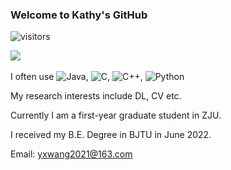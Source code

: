 ### Welcome to Kathy's GitHub
![visitors](https://visitor-badge.glitch.me/badge?page_id=Katherine121.Katherine121.README)&emsp;&emsp;&emsp;&emsp;&emsp;&emsp;&emsp;&emsp;&emsp;&emsp;&emsp;&emsp;&emsp;&emsp;&emsp;&emsp;&emsp;&emsp;&emsp;&emsp;&emsp;&emsp;&emsp;&emsp;&emsp;&emsp;&emsp;&emsp;&emsp;&emsp;&emsp;<br>

![](https://github-readme-stats.vercel.app/api?username=Katherine121&show_icons=true&theme=tokyonight&count_private=true) &emsp;&emsp; <br>

I often use ![Java](https://img.shields.io/badge/-Java-3f4441?style=plastic&logo=Java), ![C](https://img.shields.io/badge/-C-8fcfd1?style=plastic&logo=C), ![C++](https://img.shields.io/badge/-C%2B%2B-8fcfd1?style=plastic&logo=C%2B%2B), ![Python](https://img.shields.io/badge/-Python-8fcfd1?style=plastic&logo=Python)

My research interests include DL, CV etc.

Currently I am a first-year graduate student in ZJU.

I received my B.E. Degree in BJTU in June 2022.

Email: yxwang2021@163.com
